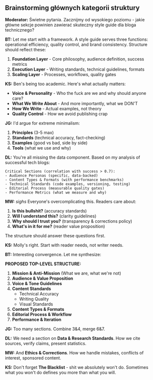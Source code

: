 ## Brainstorming głównych kategorii struktury

**Moderator:** Świetne pytania. Zacznijmy od wysokiego poziomu - jakie główne sekcje powinien zawierać skuteczny style guide dla bloga technicznego?

**BT:** Let me start with a framework. A style guide serves three functions: operational efficiency, quality control, and brand consistency. Structure should reflect these:

1. **Foundation Layer** - Core philosophy, audience definition, success metrics
2. **Execution Layer** - Writing standards, technical guidelines, formats
3. **Scaling Layer** - Processes, workflows, quality gates

**KS:** Ben's being too academic. Here's what actually matters:
- **Voice & Personality** - Who the fuck are we and why should anyone care?
- **What We Write About** - And more importantly, what we DON'T
- **How We Write** - Actual examples, not theory
- **Quality Control** - How we avoid publishing crap

**JG:** I'd argue for extreme minimalism:
1. **Principles** (3-5 max)
2. **Standards** (technical accuracy, fact-checking)
3. **Examples** (good vs bad, side by side)
4. **Tools** (what we use and why)

**DL:** You're all missing the data component. Based on my analysis of successful tech blogs:

```
Critical Sections (correlation with success > 0.7):
- Audience Personas (specific, data-backed)
- Content Types & Formats (with performance benchmarks) 
- Technical Standards (code examples, versioning, testing)
- Editorial Process (measurable quality gates)
- Performance Metrics (what we measure and why)
```

**MW:** *sighs* Everyone's overcomplicating this. Readers care about:
1. **Is this bullshit?** (accuracy standards)
2. **Will I understand this?** (clarity guidelines)
3. **Why should I trust you?** (transparency & corrections policy)
4. **What's in it for me?** (reader value proposition)

The structure should answer these questions first.

**KS:** Molly's right. Start with reader needs, not writer needs.

**BT:** Interesting convergence. Let me synthesize:

**PROPOSED TOP-LEVEL STRUCTURE:**
1. **Mission & Anti-Mission** (What we are, what we're not)
2. **Audience & Value Proposition** 
3. **Voice & Tone Guidelines**
4. **Content Standards**
   - Technical Accuracy
   - Writing Quality
   - Visual Standards
5. **Content Types & Formats**
6. **Editorial Process & Workflow**
7. **Performance & Iteration**

**JG:** Too many sections. Combine 3&4, merge 6&7.

**DL:** We need a section on **Data & Research Standards**. How we cite sources, verify claims, present statistics.

**MW:** And **Ethics & Corrections**. How we handle mistakes, conflicts of interest, sponsored content.

**KS:** Don't forget **The Blacklist** - shit we absolutely won't do. Sometimes what you won't do defines you more than what you will.
